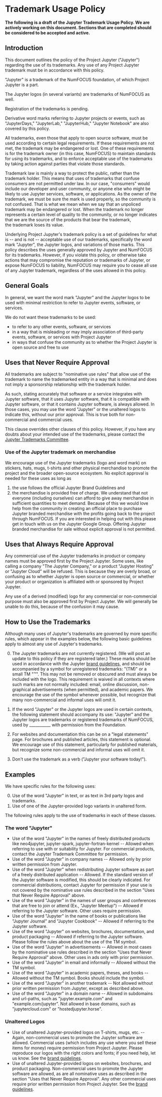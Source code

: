 # Trademark Usage Policy

**The following is a draft of the Jupyter Trademark Usage Policy. We are actively working on this document.
Sections that are completed should be considered to be accepted and active.**


## Introduction

This document outlines the policy of the Project Jupyter ("Jupyter") regarding the use of its trademarks.
Any use of any Project Jupyter trademark must be in accordance with this policy.

"Jupyter" is a trademark of the NumFOCUS foundation, of which Project Jupyter is a part.

The Jupyter logos (in several variants) are trademarks of NumFOCUS as well.

Registration of the trademarks is pending.

Derivative word marks referring to Jupyter projects or events, such as "JupyterDays," "JupyterLab," "JupyterHub," "Jupyter Notebook" are also covered by this policy.

All trademarks, even those that apply to open source software, must be used according to certain legal requirements. If these requirements are not met, the trademark may be endangered or lost. One of these requirements is for the trademark owner (in this case, NumFOCUS) to maintain standards for using its trademarks, and to enforce acceptable use of the trademarks by taking action against parties that violate those standards.

Trademark law is mainly a way to protect the public, rather than the trademark holder.
This means that uses of trademarks that confuse consumers are not permitted under law.
 In our case, "consumers" would include our developer and user community,
 or anyone else who might be likely to use Jupyter services, software, or applications.
 As the owner of the trademark, we must be sure the mark is used properly, so the community is not confused.
 That is what we mean when we say that an unpoliced trademark may be endangered or lost.
 When the trademark no longer represents a certain level of quality to the community,
 or no longer indicates that we are the source of the products that bear the trademark,  
 the trademark loses its value.

Underlying Project Jupyter's trademark policy is a set of guidelines for what is -- and is not -- acceptable use of our trademarks, specifically the word mark "Jupyter", the Jupyter logos, and variations of those marks.
This policy describes the uses generally approved by Jupyter and NumFOCUS for its trademarks.
However, if you violate this policy, or otherwise take actions that may compromise the reputation or trademarks of Jupyter, or expose NumFOCUS to liability, NumFOCUS may require you to cease all use of any Jupyter trademark, regardless of the uses allowed in this policy.


## General Goals

In general, we want the word mark "Jupyter" and the Jupyter logos to be used with minimal restriction to refer to Jupyter events, software, or services.

We do not want these trademarks to be used:

- to refer to any other events, software, or services
- in a way that is misleading or may imply association of third-party events, software, or services with Project Jupyter
- in ways that confuse the community as to whether the Project Jupyter is open source and free to use


## Uses that Never Require Approval

All trademarks are subject to "nominative use rules" that allow use of the trademark to name the trademarked entity in a way that is minimal and does not imply a sponsorship relationship with the trademark holder.

As such, stating accurately that software or a service integrates with Jupyter software, that it uses Jupyter software, that it is compatible with Jupyter software, or that it contains Jupyter software, is always allowed.
In those cases, you may use the word "Jupyter" or the unaltered logos to indicate this, without our prior approval.
This is true both for non-commercial and commercial uses.

This clause overrides other clauses of this policy.
However, if you have any doubts about your intended use of the trademarks, please contact the [Jupyter Trademarks Committee][].


### Use of the Jupyter trademark on merchandise

We encourage use of the Jupyter trademarks (logo and word mark) on stickers, hats, mugs, t-shirts and other physical merchandise to promote the project and the broader open-source ecosystem.
No explicit approval is needed for these uses as long as
1) the use follows the official Jupyter Brand Guidelines and
2) the merchandise is provided free of charge.
We understand that not everyone (including ourselves) can afford to give away merchandise in sufficient quantities to meet demand.
Because of this we would love help from the community in creating an official place to purchase Jupyter branded
merchandise with the profits going back to the project through NumFOCUS.
If you are interested in helping out with this please get in touch with us on the Jupyter Google Group.
Offering Jupyter branded merchandise for sale without explicit approval is not permitted.


## Uses that Always Require Approval

Any commercial use of the Jupyter trademarks in product or company names must be approved first by the Project Jupyter. Some uses, like calling a company "The Jupyter Company," or a product "Jupyter Hosting" or "Jupyter Cloud" will be refused.
This is because they are overly broad, or confusing as to whether Jupyter is open source or commercial,
or whether your product or organization is affiliated with or sponsored by Project Jupyter.

Any use of a derived (modified) logo for any commercial or non-commercial purpose must also be approved first by Project Jupyter.
We will generally be unable to do this, because of the confusion it may cause.


## How to Use the Trademarks

Although many uses of Jupyter's trademarks are governed by more specific rules, which appear in the examples below, the following basic guidelines apply to almost any use of Jupyter's trademarks.

0. The Jupyter trademarks are not currently registered.
(We will post an update to this policy if they are registered later.)
These marks should be used in accordance with the Jupyter [brand guidelines][],
and should be accompanied by a symbol for unregistered trademarks: "(TM)" or a small TM "™".
This may not be removed or obscured and must always be included with the logo.
This requirement is waived in all contexts where such marks are not normally included: email, online discussion, non-graphical advertisements (when permitted), and academic papers.
We encourage the use of the symbol whenever possible, but recognize that many non-commercial and informal uses will omit it.

0. If the word "Jupyter" or the Jupyter logos are used in certain contexts, the following statement should accompany its use: "Jupyter" and the Jupyter logos are trademarks or registered trademarks of NumFOCUS, used by ___________ with permission from the Foundation.

0. For websites and documentation this can be on a "legal statements" page.
    For brochures and published articles, this statement is optional.
    We encourage use of this statement, particularly for published materials, but recognize some non-commercial and informal uses will omit it.

0. Don't use the trademark as a verb ("Jupyter your software today!").


## Examples

We have specific rules for the following uses:

0. Use of the word "Jupyter" in text, or as text in 3rd party logos and trademarks.
0. Use of one of the Jupyter-provided logo variants in unaltered form.

The following rules apply to the use of trademarks in each of these classes.


### The word "Jupyter"

- Use of the word "Jupyter" in the names of freely distributed products like neo4jupyter, jupyter-spark, jupyter-fortran-kernel -- Allowed when referring to use with or suitability for Jupyter. For commercial products, contact the Jupyter Trademark Committee for permission.
- Use of the word "Jupyter" in company names -- Allowed only by prior written permission from Jupyter.
- Use of the word "Jupyter" when redistributing Jupyter software as part of a freely distributed application -- Allowed. If the standard version of the Jupyter software is modified, this should be clearly indicated. For commercial distributions, contact Jupyter for permission if your use is not covered by the nominative use rules described in the section "Uses that Never Require Approval" above.
- Use of the word "Jupyter" in the names of user groups and conferences that are free to join or attend (Ex., "Jupyter Meetup") -- Allowed if referring to the Jupyter software. Other uses require permission.
- Use of the word "Jupyter" in the name of books or publications like "Jupyter Journal" and "Jupyter Cookbook" -- Allowed if referring to the Jupyter software.
- Use of the word "Jupyter" on websites, brochures, documentation, and product packaging -- Allowed if referring to the Jupyter software. Please follow the rules above about the use of the TM symbol.
- Use of the word "Jupyter" in advertisements -- Allowed in most cases by the nominative use rules described in the section "Uses that Never Require Approval" above. Other uses in ads only with prior permission.
- Use of the word "Jupyter" in email and informally -- Allowed without the TM symbol.
- Use of the word "Jupyter" in academic papers, theses, and books -- Allowed without the TM symbol. Books should include the symbol.
- Use of the word "Jupyter" in another trademark -- Not allowed without prior written permission from Jupyter, except as described above.
- Use of the word "Jupyter" in a domain name -- Allowed in subdomains and url-paths,
  such as "jupyter.example.com" and "example.com/jupyter".
  Not allowed in base domains, such as "jupytercloud.com" or "hostedjupyter.horse".


### Unaltered Logos

- Use of unaltered Jupyter-provided logos on T-shirts, mugs, etc. -- Again, non-commercial uses to promote the Jupyter software are allowed.
    Commercial uses (which includes any use where you sell these items for money) require permission from Project Jupyter.
    Please reproduce our logos with the right colors and fonts; if you need help, let us know.
    See the [brand guidelines][].
- Use of unaltered Jupyter-provided logos on websites, brochures, and product packaging. 
    Non-commercial uses to promote the Jupyter software are allowed, as are all nominative uses as described in the section "Uses that Never Require Approval".
    Any other commercial uses require prior written permission from Project Jupyter.
    See the [brand guidelines][].


[brand guidelines]: https://github.com/jupyter/design/tree/master/brandguide
[Jupyter Trademarks Committee]: mailto:jupyter-trademarks@googlegroups.com
